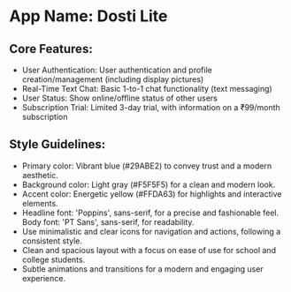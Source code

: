 # **App Name**: Dosti Lite

## Core Features:

- User Authentication: User authentication and profile creation/management (including display pictures)
- Real-Time Text Chat: Basic 1-to-1 chat functionality (text messaging)
- User Status: Show online/offline status of other users
- Subscription Trial: Limited 3-day trial, with information on a ₹99/month subscription

## Style Guidelines:

- Primary color: Vibrant blue (#29ABE2) to convey trust and a modern aesthetic.
- Background color: Light gray (#F5F5F5) for a clean and modern look.
- Accent color: Energetic yellow (#FFDA63) for highlights and interactive elements.
- Headline font: 'Poppins', sans-serif, for a precise and fashionable feel. Body font: 'PT Sans', sans-serif, for readability.
- Use minimalistic and clear icons for navigation and actions, following a consistent style.
- Clean and spacious layout with a focus on ease of use for school and college students.
- Subtle animations and transitions for a modern and engaging user experience.
